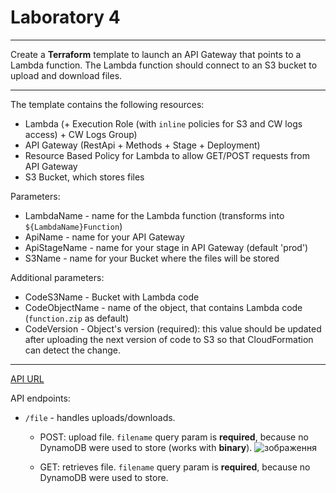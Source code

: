 <h1>Laboratory 4</h1>

---

Create a **Terraform** template to launch an API Gateway that points to a Lambda function. The Lambda function should connect to an S3 bucket to upload and download files.

---

The template contains the following resources:
 - Lambda (+ Execution Role (with ```inline``` policies for S3 and CW logs access) + CW Logs Group)
 - API Gateway (RestApi + Methods + Stage + Deployment)
 - Resource Based Policy for Lambda to allow GET/POST requests from API Gateway
 - S3 Bucket, which stores files

Parameters:
 - LambdaName - name for the Lambda function (transforms into ```${LambdaName}Function```)
 - ApiName - name for your API Gateway
 - ApiStageName - name for your stage in API Gateway (default 'prod')
 - S3Name - name for your Bucket where the files will be stored

Additional parameters:
 - CodeS3Name - Bucket with Lambda code
 - CodeObjectName - name of the object, that contains Lambda code (```function.zip``` as default)
 - CodeVersion - Object's version (required): this value should be updated after uploading the next version of code to S3 so that CloudFormation can detect the change.

---

[API URL](https://6xv880kkh1.execute-api.eu-central-1.amazonaws.com/prod/file?filename=google.png)

API endpoints:
 - ```/file``` - handles uploads/downloads.
   - POST: upload file. ```filename``` query param is **required**, because no DynamoDB were used to store (works with **binary**).
![зображення](https://github.com/user-attachments/assets/94c11883-3cb8-498b-97ed-8c3e85836cac)


   - GET: retrieves file. ```filename``` query param is **required**, because no DynamoDB were used to store.
